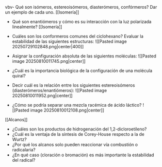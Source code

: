 vbv- Qué son isómeros, estereoisómeros, diasterómeros, confórmeros? Dar un ejemplo de cada uno.
[[Isomería]]

- Qué son enantiómeros y cómo es su interacción con la luz polarizada linealmente? [[Isomería]]

- Cuáles son los conformeros comunes del ciclohexano? Evaluar la estabilidad de las siguientes estructuras:
![[Pasted image 20250729102848.png|center|400]]

- Asignar la configuración absoluta de las siguientes moléculas:
![[Pasted image 20250810011745.png|center]]

- ¿Cuál es la importancia biológica de la configuración de una molécula quiral?
- Decir cuál es la relación entre los siguientes estereoisómeros (diasterómeros/enantiómeros):
![[Pasted image 20250810011952.png|center]]
- ¿Cómo se podría separar una mezcla racémica de ácido láctico? 
![[Pasted image 20250810012108.png|center]]

[[Alcanos]]
- ¿Cuáles son los productos de hidrogenación del 1,2-dicloroetileno? 
- ¿Cuál es la ventaja de la síntesis de Corey-House respecto a la de Wurtz? 
- ¿Por qué los alcanos solo pueden reaccionar vía combustión o radicalaria? 
- ¿En qué caso (cloración o bromación) es más importante la estabilidad del radical? 